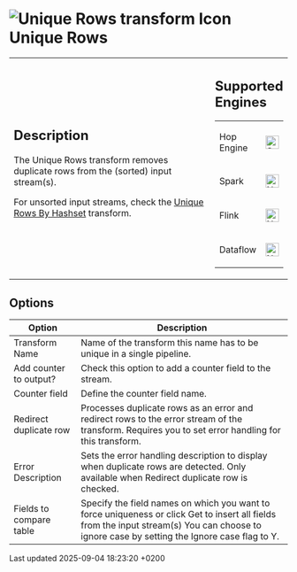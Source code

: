 <div id="header">

# <span class="image image-doc-icon">![Unique Rows transform Icon](../assets/images/transforms/icons/uniquerows.svg)</span> Unique Rows

</div>

<div id="content">

<div id="preamble">

<div class="sectionbody">

<table>
<colgroup>
<col style="width: 75%" />
<col style="width: 25%" />
</colgroup>
<tbody>
<tr class="odd">
<td><div class="content">
<div class="sect1">
<h2 id="_description">Description</h2>
<div class="sectionbody">
<div class="paragraph">
<p>The Unique Rows transform removes duplicate rows from the (sorted) input stream(s).</p>
</div>
<div class="paragraph">
<p>For unsorted input streams, check the <a href="pipeline/transforms/uniquerowsbyhashset.BMZM12ATAM">Unique Rows By Hashset</a> transform.</p>
</div>
</div>
</div>
</div></td>
<td><div class="content">
<div class="sect1">
<h2 id="_supported_engines">Supported Engines</h2>
<div class="sectionbody">
<table>
<tbody>
<tr class="odd">
<td><p>Hop Engine</p></td>
<td><div class="content">
<div class="paragraph">
<p><span class="image"><img src="../assets/images/check_mark.svg" alt="Supported" width="24" /></span></p>
</div>
</div></td>
</tr>
<tr class="even">
<td><p>Spark</p></td>
<td><div class="content">
<div class="paragraph">
<p><span class="image"><img src="../assets/images/cross.svg" alt="Not Supported" width="24" /></span></p>
</div>
</div></td>
</tr>
<tr class="odd">
<td><p>Flink</p></td>
<td><div class="content">
<div class="paragraph">
<p><span class="image"><img src="../assets/images/cross.svg" alt="Not Supported" width="24" /></span></p>
</div>
</div></td>
</tr>
<tr class="even">
<td><p>Dataflow</p></td>
<td><div class="content">
<div class="paragraph">
<p><span class="image"><img src="../assets/images/cross.svg" alt="Not Supported" width="24" /></span></p>
</div>
</div></td>
</tr>
</tbody>
</table>
</div>
</div>
</div></td>
</tr>
</tbody>
</table>

</div>

</div>

<div class="sect1">

## Options

<div class="sectionbody">

| Option                  | Description                                                                                                                                                                                  |
| ----------------------- | -------------------------------------------------------------------------------------------------------------------------------------------------------------------------------------------- |
| Transform Name          | Name of the transform this name has to be unique in a single pipeline.                                                                                                                       |
| Add counter to output?  | Check this option to add a counter field to the stream.                                                                                                                                      |
| Counter field           | Define the counter field name.                                                                                                                                                               |
| Redirect duplicate row  | Processes duplicate rows as an error and redirect rows to the error stream of the transform. Requires you to set error handling for this transform.                                          |
| Error Description       | Sets the error handling description to display when duplicate rows are detected. Only available when Redirect duplicate row is checked.                                                      |
| Fields to compare table | Specify the field names on which you want to force uniqueness or click Get to insert all fields from the input stream(s) You can choose to ignore case by setting the Ignore case flag to Y. |

</div>

</div>

</div>

<div id="footer">

<div id="footer-text">

Last updated 2025-09-04 18:23:20 +0200

</div>

</div>
